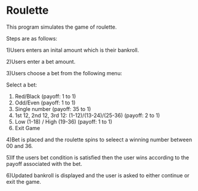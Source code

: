 # Roulette

This program simulates the game of roulette.

Steps are as follows:

1)Users enters an inital amount which is their bankroll.

2)Users enter a bet amount.

3)Users choose a bet from the following menu:

  Select a bet:
  1) Red/Black (payoff: 1 to 1)
  2) Odd/Even (payoff: 1 to 1)
  3) Single number (payoff: 35 to 1)
  4) 1st 12, 2nd 12, 3rd 12: (1-12)/(13-24)/(25-36) (payoff: 2 to 1)
  5) Low (1-18) / High (19-36) (payoff: 1 to 1)
  6) Exit Game
 
4)Bet is placed and the roulette spins to seleect a winning number between 00 and 36.

5)If the users bet condition is satisfied then the user wins according to the payoff associated with the bet.

6)Updated bankroll is displayed and the user is asked to either continue or exit the game.
